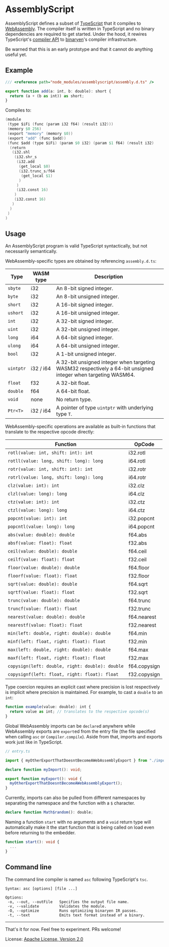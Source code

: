 AssemblyScript
==============
AssemblyScript defines a subset of [TypeScript](https://github.com/Microsoft/TypeScript) that it compiles to [WebAssembly](http://webassembly.org/). The compiler itself is written in TypeScript and no binary dependencies are required to get started. Under the hood, it rewires TypeScript's [compiler API](https://github.com/Microsoft/TypeScript-wiki/blob/master/Using-the-Compiler-API.md) to [binaryen](https://github.com/WebAssembly/binaryen)'s compiler infrastructure.

Be warned that this is an early prototype and that it cannot do anything useful yet.

Example
-------

```ts
/// <reference path="node_modules/assemblyscript/assembly.d.ts" />

export function add(a: int, b: double): short {
  return (a + (b as int)) as short;
}
```

Compiles to:

```s
(module
 (type $iFi (func (param i32 f64) (result i32)))
 (memory $0 256)
 (export "memory" (memory $0))
 (export "add" (func $add))
 (func $add (type $iFi) (param $0 i32) (param $1 f64) (result i32)
  (return
   (i32.shl
    (i32.shr_s
     (i32.add
      (get_local $0)
      (i32.trunc_s/f64
       (get_local $1)
      )
     )
     (i32.const 16)
    )
    (i32.const 16)
   )
  )
 )
)
```

Usage
-----
An AssemblyScript program is valid TypeScript syntactically, but not necessarily semantically.

WebAssembly-specific types are obtained by referencing `assembly.d.ts`:

Type      | WASM type | Description
----------|-----------|-------------
`sbyte`   | i32       | An 8-bit signed integer.
`byte`    | i32       | An 8-bit unsigned integer.
`short`   | i32       | A 16-bit signed integer.
`ushort`  | i32       | A 16-bit unsigned integer.
`int`     | i32       | A 32-bit signed integer.
`uint`    | i32       | A 32-bit unsigned integer.
`long`    | i64       | A 64-bit signed integer.
`ulong`   | i64       | A 64-bit unsigned integer.
`bool`    | i32       | A 1-bit unsigned integer.
`uintptr` | i32 / i64 | A 32-bit unsigned integer when targeting WASM32 respectively a 64-bit unsigned integer when targeting WASM64.
`float`   | f32       | A 32-bit float.
`double`  | f64       | A 64-bit float.
`void`    | none      | No return type.
`Ptr<T>`  | i32 / i64 | A pointer of type `uintptr` with underlying type `T`.

WebAssembly-specific operations are available as built-in functions that translate to the respective opcode directly:

Function                                        | OpCode
------------------------------------------------|----------
`rotl(value: int, shift: int): int`             | i32.rotl
`rotll(value: long, shift: long): long`         | i64.rotl
`rotr(value: int, shift: int): int`             | i32.rotr
`rotrl(value: long, shift: long): long`         | i64.rotr
`clz(value: int): int`                          | i32.clz
`clzl(value: long): long`                       | i64.clz
`ctz(value: int): int`                          | i32.ctz
`ctzl(value: long): long`                       | i64.ctz
`popcnt(value: int): int`                       | i32.popcnt
`popcntl(value: long): long`                    | i64.popcnt
`abs(value: double): double`                    | f64.abs
`absf(value: float): float`                     | f32.abs
`ceil(value: double): double`                   | f64.ceil
`ceilf(value: float): float`                    | f32.ceil
`floor(value: double): double`                  | f64.floor
`floorf(value: float): float`                   | f32.floor
`sqrt(value: double): double`                   | f64.sqrt
`sqrtf(value: float): float`                    | f32.sqrt
`trunc(value: double): double`                  | f64.trunc
`truncf(value: float): float`                   | f32.trunc
`nearest(value: double): double`                | f64.nearest
`nearestf(value: float): float`                 | f32.nearest
`min(left: double, right: double): double`      | f64.min
`minf(left: float, right: float): float`        | f32.min
`max(left: double, right: double): double`      | f64.max
`maxf(left: float, right: float): float`        | f32.max
`copysign(left: double, right: double): double` | f64.copysign
`copysignf(left: float, right: float): float`   | f32.copysign

Type coercion requires an explicit cast where precision is lost respectively is implicit where precision is maintained. For example, to cast a `double` to an `int`:

```ts
function example(value: double): int {
  return value as int; // translates to the respective opcode(s)
}
```

Global WebAssembly imports can be `declare`d anywhere while WebAssembly exports are `export`ed from the entry file (the file specified when calling `asc` or `Compiler.compile`). Aside from that, imports and exports work just like in TypeScript.

```ts
// entry.ts

import { myOtherExportThatDoesntBecomeAWebAssemblyExport } from "./imported";

declare function myImport(): void;

export function myExport(): void {
  myOtherExportThatDoesntBecomeAWebAssemblyExport();
}
```

Currently, imports can also be pulled from different namespaces by separating the namespace and the function with a `$` character.

```ts
declare function Math$random(): double;
```

Naming a function `start` with no arguments and a `void` return type will automatically make it the start function that is being called on load even before returning to the embedder.

```ts
function start(): void {
  ...
}
```

Command line
------------
The command line compiler is named `asc` following TypeScript's `tsc`.

```
Syntax: asc [options] [file ...]

Options:
 -o, --out, --outFile   Specifies the output file name.
 -v, --validate         Validates the module.
 -O, --optimize         Runs optimizing binaryen IR passes.
 -t, --text             Emits text format instead of a binary.
```

---

That's it for now. Feel free to experiment. PRs welcome!

License: [Apache License, Version 2.0](https://opensource.org/licenses/Apache-2.0)
